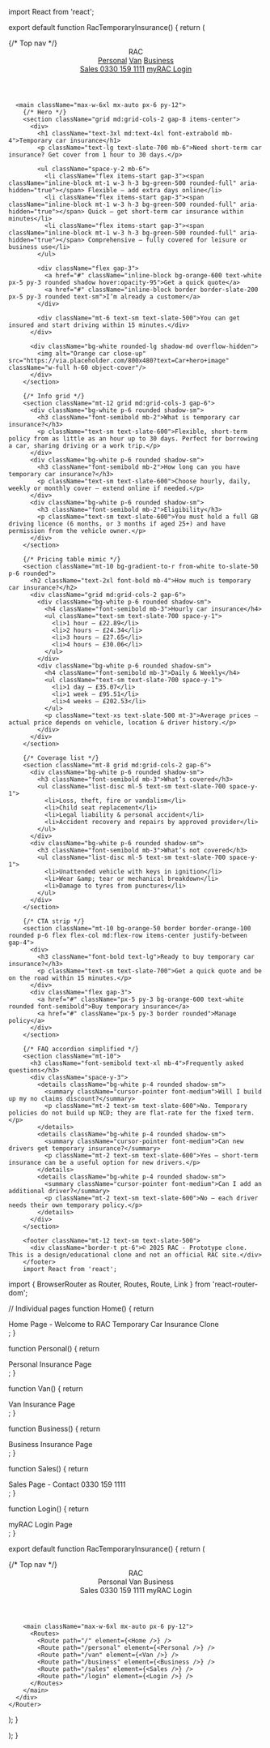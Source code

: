 import React from 'react';

export default function RacTemporaryInsurance() {
  return (
    <div className="min-h-screen bg-gray-50 text-slate-800">
      {/* Top nav */}
      <header className="bg-white shadow-sm">
        <div className="max-w-6xl mx-auto px-6 py-4 flex items-center justify-between">
          <div className="flex items-center gap-4">
            <div className="w-10 h-10 bg-orange-500 rounded flex items-center justify-center font-bold text-white">RAC</div>
            <nav className="hidden md:flex gap-6 text-sm font-medium">
              <a className="hover:underline" href="#">Personal</a>
              <a className="hover:underline" href="#">Van</a>
              <a className="hover:underline" href="#">Business</a>
            </nav>
          </div>
          <div className="flex items-center gap-4">
            <a className="text-sm text-slate-600" href="#">Sales 0330 159 1111</a>
            <a className="text-sm text-blue-600 font-semibold" href="#">myRAC Login</a>
          </div>
        </div>
      </header>

      <main className="max-w-6xl mx-auto px-6 py-12">
        {/* Hero */}
        <section className="grid md:grid-cols-2 gap-8 items-center">
          <div>
            <h1 className="text-3xl md:text-4xl font-extrabold mb-4">Temporary car insurance</h1>
            <p className="text-lg text-slate-700 mb-6">Need short-term car insurance? Get cover from 1 hour to 30 days.</p>

            <ul className="space-y-2 mb-6">
              <li className="flex items-start gap-3"><span className="inline-block mt-1 w-3 h-3 bg-green-500 rounded-full" aria-hidden="true"></span> Flexible – add extra days online</li>
              <li className="flex items-start gap-3"><span className="inline-block mt-1 w-3 h-3 bg-green-500 rounded-full" aria-hidden="true"></span> Quick – get short-term car insurance within minutes</li>
              <li className="flex items-start gap-3"><span className="inline-block mt-1 w-3 h-3 bg-green-500 rounded-full" aria-hidden="true"></span> Comprehensive – fully covered for leisure or business use</li>
            </ul>

            <div className="flex gap-3">
              <a href="#" className="inline-block bg-orange-600 text-white px-5 py-3 rounded shadow hover:opacity-95">Get a quick quote</a>
              <a href="#" className="inline-block border border-slate-200 px-5 py-3 rounded text-sm">I’m already a customer</a>
            </div>

            <div className="mt-6 text-sm text-slate-500">You can get insured and start driving within 15 minutes.</div>
          </div>

          <div className="bg-white rounded-lg shadow-md overflow-hidden">
            <img alt="Orange car close-up" src="https://via.placeholder.com/800x480?text=Car+hero+image" className="w-full h-60 object-cover"/>
          </div>
        </section>

        {/* Info grid */}
        <section className="mt-12 grid md:grid-cols-3 gap-6">
          <div className="bg-white p-6 rounded shadow-sm">
            <h3 className="font-semibold mb-2">What is temporary car insurance?</h3>
            <p className="text-sm text-slate-600">Flexible, short-term policy from as little as an hour up to 30 days. Perfect for borrowing a car, sharing driving or a work trip.</p>
          </div>
          <div className="bg-white p-6 rounded shadow-sm">
            <h3 className="font-semibold mb-2">How long can you have temporary car insurance?</h3>
            <p className="text-sm text-slate-600">Choose hourly, daily, weekly or monthly cover — extend online if needed.</p>
          </div>
          <div className="bg-white p-6 rounded shadow-sm">
            <h3 className="font-semibold mb-2">Eligibility</h3>
            <p className="text-sm text-slate-600">You must hold a full GB driving licence (6 months, or 3 months if aged 25+) and have permission from the vehicle owner.</p>
          </div>
        </section>

        {/* Pricing table mimic */}
        <section className="mt-10 bg-gradient-to-r from-white to-slate-50 p-6 rounded">
          <h2 className="text-2xl font-bold mb-4">How much is temporary car insurance?</h2>
          <div className="grid md:grid-cols-2 gap-6">
            <div className="bg-white p-6 rounded shadow-sm">
              <h4 className="font-semibold mb-3">Hourly car insurance</h4>
              <ul className="text-sm text-slate-700 space-y-1">
                <li>1 hour – £22.89</li>
                <li>2 hours – £24.34</li>
                <li>3 hours – £27.65</li>
                <li>4 hours – £30.06</li>
              </ul>
            </div>
            <div className="bg-white p-6 rounded shadow-sm">
              <h4 className="font-semibold mb-3">Daily & Weekly</h4>
              <ul className="text-sm text-slate-700 space-y-1">
                <li>1 day – £35.07</li>
                <li>1 week – £95.51</li>
                <li>4 weeks – £202.53</li>
              </ul>
              <p className="text-xs text-slate-500 mt-3">Average prices — actual price depends on vehicle, location & driver history.</p>
            </div>
          </div>
        </section>

        {/* Coverage list */}
        <section className="mt-8 grid md:grid-cols-2 gap-6">
          <div className="bg-white p-6 rounded shadow-sm">
            <h3 className="font-semibold mb-3">What’s covered</h3>
            <ul className="list-disc ml-5 text-sm text-slate-700 space-y-1">
              <li>Loss, theft, fire or vandalism</li>
              <li>Child seat replacement</li>
              <li>Legal liability & personal accident</li>
              <li>Accident recovery and repairs by approved provider</li>
            </ul>
          </div>
          <div className="bg-white p-6 rounded shadow-sm">
            <h3 className="font-semibold mb-3">What’s not covered</h3>
            <ul className="list-disc ml-5 text-sm text-slate-700 space-y-1">
              <li>Unattended vehicle with keys in ignition</li>
              <li>Wear &amp; tear or mechanical breakdown</li>
              <li>Damage to tyres from punctures</li>
            </ul>
          </div>
        </section>

        {/* CTA strip */}
        <section className="mt-10 bg-orange-50 border border-orange-100 rounded p-6 flex flex-col md:flex-row items-center justify-between gap-4">
          <div>
            <h3 className="font-bold text-lg">Ready to buy temporary car insurance?</h3>
            <p className="text-sm text-slate-700">Get a quick quote and be on the road within 15 minutes.</p>
          </div>
          <div className="flex gap-3">
            <a href="#" className="px-5 py-3 bg-orange-600 text-white rounded font-semibold">Buy temporary insurance</a>
            <a href="#" className="px-5 py-3 border rounded">Manage policy</a>
          </div>
        </section>

        {/* FAQ accordion simplified */}
        <section className="mt-10">
          <h3 className="font-semibold text-xl mb-4">Frequently asked questions</h3>
          <div className="space-y-3">
            <details className="bg-white p-4 rounded shadow-sm">
              <summary className="cursor-pointer font-medium">Will I build up my no claims discount?</summary>
              <p className="mt-2 text-sm text-slate-600">No. Temporary policies do not build up NCD; they are flat-rate for the fixed term.</p>
            </details>
            <details className="bg-white p-4 rounded shadow-sm">
              <summary className="cursor-pointer font-medium">Can new drivers get temporary insurance?</summary>
              <p className="mt-2 text-sm text-slate-600">Yes — short-term insurance can be a useful option for new drivers.</p>
            </details>
            <details className="bg-white p-4 rounded shadow-sm">
              <summary className="cursor-pointer font-medium">Can I add an additional driver?</summary>
              <p className="mt-2 text-sm text-slate-600">No — each driver needs their own temporary policy.</p>
            </details>
          </div>
        </section>

        <footer className="mt-12 text-sm text-slate-500">
          <div className="border-t pt-6">© 2025 RAC - Prototype clone. This is a design/educational clone and not an official RAC site.</div>
        </footer>
        import React from 'react';
import { BrowserRouter as Router, Routes, Route, Link } from 'react-router-dom';

// Individual pages
function Home() {
  return <div className="p-6">Home Page - Welcome to RAC Temporary Car Insurance Clone</div>;
}

function Personal() {
  return <div className="p-6">Personal Insurance Page</div>;
}

function Van() {
  return <div className="p-6">Van Insurance Page</div>;
}

function Business() {
  return <div className="p-6">Business Insurance Page</div>;
}

function Sales() {
  return <div className="p-6">Sales Page - Contact 0330 159 1111</div>;
}

function Login() {
  return <div className="p-6">myRAC Login Page</div>;
}

export default function RacTemporaryInsurance() {
  return (
    <Router>
      <div className="min-h-screen bg-gray-50 text-slate-800">
        {/* Top nav */}
        <header className="bg-white shadow-sm">
          <div className="max-w-6xl mx-auto px-6 py-4 flex items-center justify-between">
            <div className="flex items-center gap-4">
              <div className="w-10 h-10 bg-orange-500 rounded flex items-center justify-center font-bold text-white">RAC</div>
              <nav className="hidden md:flex gap-6 text-sm font-medium">
                <Link className="hover:underline" to="/personal">Personal</Link>
                <Link className="hover:underline" to="/van">Van</Link>
                <Link className="hover:underline" to="/business">Business</Link>
              </nav>
            </div>
            <div className="flex items-center gap-4">
              <Link className="text-sm text-slate-600" to="/sales">Sales 0330 159 1111</Link>
              <Link className="text-sm text-blue-600 font-semibold" to="/login">myRAC Login</Link>
            </div>
          </div>
        </header>

        <main className="max-w-6xl mx-auto px-6 py-12">
          <Routes>
            <Route path="/" element={<Home />} />
            <Route path="/personal" element={<Personal />} />
            <Route path="/van" element={<Van />} />
            <Route path="/business" element={<Business />} />
            <Route path="/sales" element={<Sales />} />
            <Route path="/login" element={<Login />} />
          </Routes>
        </main>
      </div>
    </Router>
  );
}
      </main>
    </div>
  );
}
